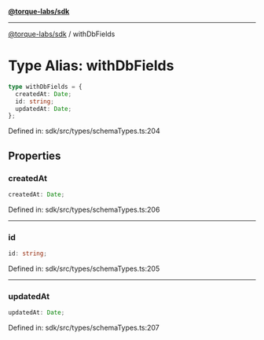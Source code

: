 [**@torque-labs/sdk**](../README.md)

***

[@torque-labs/sdk](../README.md) / withDbFields

# Type Alias: withDbFields

```ts
type withDbFields = {
  createdAt: Date;
  id: string;
  updatedAt: Date;
};
```

Defined in: sdk/src/types/schemaTypes.ts:204

## Properties

### createdAt

```ts
createdAt: Date;
```

Defined in: sdk/src/types/schemaTypes.ts:206

***

### id

```ts
id: string;
```

Defined in: sdk/src/types/schemaTypes.ts:205

***

### updatedAt

```ts
updatedAt: Date;
```

Defined in: sdk/src/types/schemaTypes.ts:207
